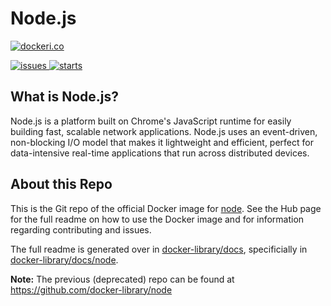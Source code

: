 # Node.js

[![dockeri.co](http://dockeri.co/image/_/node)](https://registry.hub.docker.com/_/node/)

[![issues](https://img.shields.io/github/issues/joyent/docker-node.svg) ![starts](https://img.shields.io/github/stars/joyent/docker-node.svg)](https://github.com/joyent/docker-node)

## What is Node.js?

Node.js is a platform built on Chrome's JavaScript runtime for easily building fast, scalable network applications. Node.js uses an event-driven, non-blocking I/O model that makes it lightweight and efficient, perfect for data-intensive real-time applications that run across distributed devices.

##  About this Repo

This is the Git repo of the official Docker image for [node](https://registry.hub.docker.com/_/node/). See the
Hub page for the full readme on how to use the Docker image and for information
regarding contributing and issues.

The full readme is generated over in [docker-library/docs](https://github.com/docker-library/docs),
specificially in [docker-library/docs/node](https://github.com/docker-library/docs/tree/master/node).

**Note:** The previous (deprecated) repo can be found at https://github.com/docker-library/node
